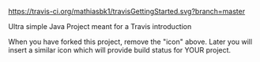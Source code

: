 https://travis-ci.org/mathiasbk1/travisGettingStarted.svg?branch=master

Ultra simple Java Project meant for a Travis introduction

When you have forked this project, remove the "icon" above. Later you will insert a similar icon which will provide build status for YOUR project.
